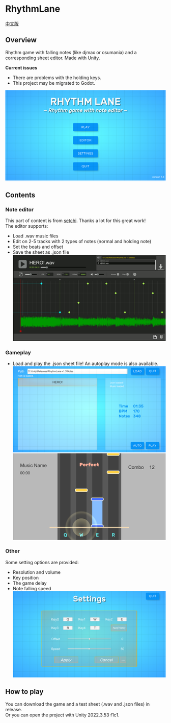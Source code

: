 # RhythmLane
[中文版](README_zh.md)  
## Overview
Rhythm game with falling notes (like djmax or osumania) and a corresponding sheet editor. Made with Unity.  
  
**Current issues**    
* There are problems with the holding keys.
* This project may be migrated to Godot.  
    
![Main menu](screenshots/menu.png)

## Contents
### Note editor
This part of content is from [setchi](https://github.com/setchi/NoteEditor). Thanks a lot for this great work!  
The editor supports:  
* Load .wav music files
* Edit on 2-5 tracks with 2 types of notes (normal and holding note)
* Set the beats and offset
* Save the sheet as .json file    
![Editor](screenshots/editor.png)  

### Gameplay
* Load and play the .json sheet file! An autoplay mode is also available.  
![Music select](screenshots/select.png)  
![Game play](screenshots/game.png)  

### Other
Some setting options are provided:
* Resolution and volume
* Key position
* The game delay
* Note falling speed
![Settings](screenshots/settings.png)

## How to play
You can download the game and a test sheet (.wav and .json files) in release.  
Or you can open the project with Unity 2022.3.53 f1c1.  

